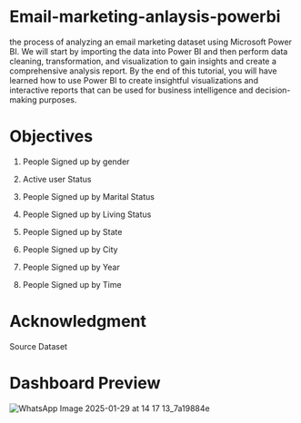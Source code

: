 # Email-marketing-anlaysis-powerbi
the process of analyzing an email marketing dataset using Microsoft Power BI. We will start by importing the data into Power BI and then perform data cleaning, transformation, and visualization to gain insights and create a comprehensive analysis report. By the end of this tutorial, you will have learned how to use Power BI to create insightful visualizations and interactive reports that can be used for business intelligence and decision-making purposes.

# Objectives
1. People Signed up by gender

2. Active user Status 

3. People Signed up by Marital Status 

4. People Signed up by Living Status 

5. People Signed up by State

6. People Signed up by City

7. People Signed up by Year

8. People Signed up by Time

# Acknowledgment

Source Dataset 

# Dashboard Preview
![WhatsApp Image 2025-01-29 at 14 17 13_7a19884e](https://github.com/user-attachments/assets/b5be111b-fde8-4d3d-9e78-ddec46629c14)

